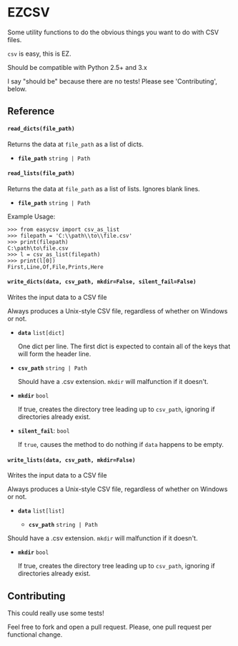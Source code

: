 # EZCSV

Some utility functions to do the obvious things you want to do with CSV files.

`csv` is easy, this is EZ.

Should be compatible with Python 2.5+ and 3.x

I say "should be" because there are no tests! Please see 'Contributing', below.


## Reference

#### `read_dicts(file_path)`

Returns the data at `file_path` as a list of dicts.

- **`file_path`** `string | Path`

#### `read_lists(file_path)`

Returns the data at `file_path` as a list of lists. Ignores blank lines.

- **`file_path`** `string | Path`
   
Example Usage:
```
>>> from easycsv import csv_as_list
>>> filepath = 'C:\\path\\to\\file.csv'
>>> print(filepath)
C:\path\to\file.csv
>>> l = csv_as_list(filepath)
>>> print(l[0])
First,Line,Of,File,Prints,Here
```

#### `write_dicts(data, csv_path, mkdir=False, silent_fail=False)`

Writes the input data to a CSV file

Always produces a Unix-style CSV file, regardless of whether on
Windows or not.

- **`data`** `list[dict]`

   One dict per line. The first dict is expected to contain all of the
keys that will form the header line.
- **`csv_path`** `string | Path`

   Should have a .csv extension. `mkdir` will malfunction if it doesn't.
- **`mkdir`** `bool`

   If true, creates the directory tree leading up to `csv_path`, ignoring
if directories already exist.

- **`silent_fail`**: `bool`

    If `true`, causes the method to do nothing if `data` happens
to be empty.

#### `write_lists(data, csv_path, mkdir=False)`

Writes the input data to a CSV file

Always produces a Unix-style CSV file, regardless of whether on
Windows or not.

- **`data`** `list[list]`

   - **`csv_path`** `string | Path`

Should have a .csv extension. `mkdir` will malfunction if it doesn't.
- **`mkdir`** `bool`

   If true, creates the directory tree leading up to `csv_path`, ignoring
if directories already exist.


## Contributing

This could really use some tests!

Feel free to fork and open a pull request. Please, one pull request per
functional change.

